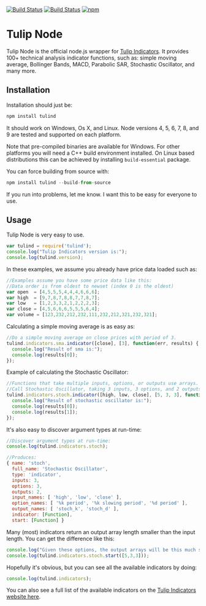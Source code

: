 [![Build Status](https://travis-ci.org/TulipCharts/tulipnode.svg?branch=master)](https://travis-ci.org/TulipCharts/tulipnode)
[![Build Status](https://ci.appveyor.com/api/projects/status/ps9l8w7fxi81v2q5/branch/master?svg=true)](https://ci.appveyor.com/project/codeplea/tulipnode)
[![npm](https://img.shields.io/npm/dw/tulind.svg)](https://www.npmjs.com/package/tulind)

# Tulip Node

Tulip Node is the official node.js wrapper for [Tulip
Indicators](https://tulipindicators.org). It provides 100+
technical analysis indicator functions, such as:
simple moving average, Bollinger Bands, MACD, Parabolic SAR, Stochastic
Oscillator, and many more.


## Installation

Installation should just be:

``` js
npm install tulind
```

It should work on Windows, Os X, and Linux. Node versions 4, 5, 6, 7, 8, and 9
are tested and supported on each platform.

Note that pre-compiled binaries are available for Windows. For other platforms
you will need a C++ build environment installed. On Linux based distributions
this can be achieved by installing `build-essential` package.

You can force building from source with:

```js
npm install tulind --build-from-source
```

If you run into problems, let me know. I want this to be easy for everyone to
use.


## Usage

Tulip Node is very easy to use.

``` js
var tulind = require('tulind');
console.log("Tulip Indicators version is:");
console.log(tulind.version);
```

In these examples, we assume you already have price data loaded such as:
``` js
//Examples assume you have some price data like this:
//Data order is from oldest to newset (index 0 is the oldest)
var open  = [4,5,5,5,4,4,4,6,6,6];
var high  = [9,7,8,7,8,8,7,7,8,7];
var low   = [1,2,3,3,2,1,2,2,2,3];
var close = [4,5,6,6,6,5,5,5,6,4];
var volume = [123,232,212,232,111,232,212,321,232,321];
```

Calculating a simple moving average is as easy as:

``` js
//Do a simple moving average on close prices with period of 3.
tulind.indicators.sma.indicator([close], [3], function(err, results) {
  console.log("Result of sma is:");
  console.log(results[0]);
});
```



Example of calculating the Stochastic Oscillator:

``` js
//Functions that take multiple inputs, options, or outputs use arrays.
//Call Stochastic Oscillator, taking 3 inputs, 3 options, and 2 outputs.
tulind.indicators.stoch.indicator([high, low, close], [5, 3, 3], function(err, results) {
  console.log("Result of stochastic oscillator is:");
  console.log(results[0]);
  console.log(results[1]);
});
```


It's also easy to discover argument types at run-time:

``` js
//Discover argument types at run-time:
console.log(tulind.indicators.stoch);

//Produces:
{ name: 'stoch',
  full_name: 'Stochastic Oscillator',
  type: 'indicator',
  inputs: 3,
  options: 3,
  outputs: 2,
  input_names: [ 'high', 'low', 'close' ],
  option_names: [ '%k period', '%k slowing period', '%d period' ],
  output_names: [ 'stoch_k', 'stoch_d' ],
  indicator: [Function],
  start: [Function] }
```


Many (most) indicators return an output array length smaller than the input length.
You can get the difference like this:

``` js
console.log("Given these options, the output arrays will be this much shorter than the input arrays:");
console.log(tulind.indicators.stoch.start([5,3,3]));
```


Hopefully it's obvious, but you can see all the available indicators by doing:
``` js
console.log(tulind.indicators);
```

You can also see a full list of the available indicators on the [Tulip
Indicators website here](https://tulipindicators.org/list).

